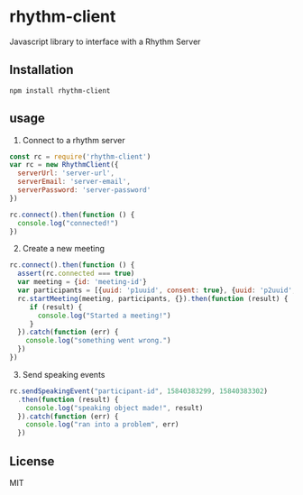 # rhythm-client
Javascript library to interface with a Rhythm Server

## Installation
`npm install rhythm-client`

## usage
1. Connect to a rhythm server
```javascript
const rc = require('rhythm-client')
var rc = new RhythmClient({
  serverUrl: 'server-url',
  serverEmail: 'server-email',
  serverPassword: 'server-password'
})

rc.connect().then(function () {
  console.log("connected!")
})
```

2. Create a new meeting

```javascript
rc.connect().then(function () {
  assert(rc.connected === true)
  var meeting = {id: 'meeting-id'}
  var participants = [{uuid: 'p1uuid', consent: true}, {uuid: 'p2uuid', consent: true}]
  rc.startMeeting(meeting, participants, {}).then(function (result) {
     if (result) {
       console.log("Started a meeting!")
     }
  }).catch(function (err) {
    console.log("something went wrong.")
  })
})
```

3. Send speaking events

```javascript
rc.sendSpeakingEvent("participant-id", 15840383299, 15840383302)
  .then(function (result) {
    console.log("speaking object made!", result)
  }).catch(function (err) {
    console.log("ran into a problem", err)
  })
```

## License
MIT
